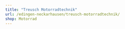 ```yaml
---
title: "Treusch Motorradtechnik"
url: /edingen-neckarhausen/treusch-motorradtechnik/
shop: Motorrad
---
```

